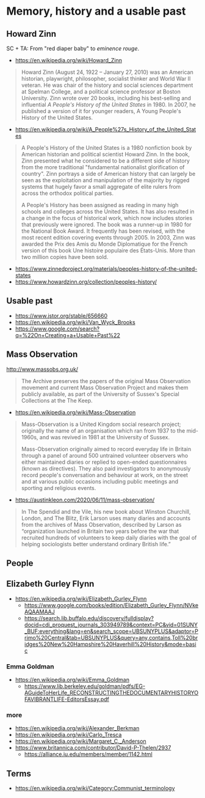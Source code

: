 # Memory, history and a usable past

## Howard Zinn

SC + TA: From "red diaper baby" to _eminence rouge_.

* https://en.wikipedia.org/wiki/Howard_Zinn
> Howard Zinn (August 24, 1922 – January 27, 2010) was an American historian, playwright, philosopher, socialist thinker and World War II veteran. He was chair of the history and social sciences department at Spelman College, and a political science professor at Boston University. Zinn wrote over 20 books, including his best-selling and influential _A People's History of the United States_ in 1980. In 2007, he published a version of it for younger readers, A Young People's History of the United States.

* https://en.wikipedia.org/wiki/A_People%27s_History_of_the_United_States
>A People's History of the United States is a 1980 nonfiction book by American historian and political scientist Howard Zinn. In the book, Zinn presented what he considered to be a different side of history from the more traditional "fundamental nationalist glorification of country". Zinn portrays a side of American history that can largely be seen as the exploitation and manipulation of the majority by rigged systems that hugely favor a small aggregate of elite rulers from across the orthodox political parties.
>
>A People's History has been assigned as reading in many high schools and colleges across the United States. It has also resulted in a change in the focus of historical work, which now includes stories that previously were ignored. The book was a runner-up in 1980 for the National Book Award. It frequently has been revised, with the most recent edition covering events through 2005. In 2003, Zinn was awarded the Prix des Amis du Monde Diplomatique for the French version of this book Une histoire populaire des États-Unis. More than two million copies have been sold.


* https://www.zinnedproject.org/materials/peoples-history-of-the-united-states
* https://www.howardzinn.org/collection/peoples-history/


## Usable past

* https://www.jstor.org/stable/656660
* https://en.wikipedia.org/wiki/Van_Wyck_Brooks
* https://www.google.com/search?q=%22On+Creating+a+Usable+Past%22


## Mass Observation

http://www.massobs.org.uk/
> The Archive preserves the papers of the original Mass Observation movement and current Mass Observation Project and makes them publicly available, as part of the University of Sussex's Special Collections at the The Keep.

* https://en.wikipedia.org/wiki/Mass-Observation
>Mass-Observation is a United Kingdom social research project; originally the name of an organisation which ran from 1937 to the mid-1960s, and was revived in 1981 at the University of Sussex.
>
>Mass-Observation originally aimed to record everyday life in Britain through a panel of around 500 untrained volunteer observers who either maintained diaries or replied to open-ended questionnaires (known as directives). They also paid investigators to anonymously record people's conversation and behaviour at work, on the street and at various public occasions including public meetings and sporting and religious events.

* https://austinkleon.com/2020/06/11/mass-observation/
> In The Spendid and the Vile, his new book about Winston Churchill, London, and The Blitz, Erik Larson uses many diaries and accounts from the archives of Mass Observation, described by Larson as “organization launched in Britain two years before the war that recruited hundreds of volunteers to keep daily diaries with the goal of helping sociologists better understand ordinary British life.”


## People



## Elizabeth Gurley Flynn

* https://en.wikipedia.org/wiki/Elizabeth_Gurley_Flynn
	* https://www.google.com/books/edition/Elizabeth_Gurley_Flynn/NVkeAQAAMAAJ
	* https://search.lib.buffalo.edu/discovery/fulldisplay?docid=cdi_proquest_journals_303949789&context=PC&vid=01SUNY_BUF:everything&lang=en&search_scope=UBSUNYPLUS&adaptor=Primo%20Central&tab=UBSUNYPLUS&query=any,contains,Toll%20bridges%20New%20Hampshire%20Haverhill%20History&mode=basic

### Emma Goldman

* https://en.wikipedia.org/wiki/Emma_Goldman
	* https://www.lib.berkeley.edu/goldman/pdfs/EG-AGuideToHerLife_RECONSTRUCTINGTHEDOCUMENTARYHISTORYOFAVIBRANTLIFE-EditorsEssay.pdf


### more

* https://en.wikipedia.org/wiki/Alexander_Berkman
* https://en.wikipedia.org/wiki/Carlo_Tresca
* https://en.wikipedia.org/wiki/Margaret_C._Anderson
* https://www.britannica.com/contributor/David-P-Thelen/2937
	* https://alliance.iu.edu/members/member/1142.html


## Terms

* https://en.wikipedia.org/wiki/Category:Communist_terminology
